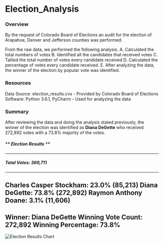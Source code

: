 # Election_Analysis

### **Overview** ### 
By the request of Colorado Board of Elections an audit for the election of Arapahoe, Denver and Jefferson counties was performed. 

From the raw data, we performed the following analysis. 
  A. Calculated the total numbers of votes
  B. Identified all the candidates that received votes
  C. Tallied the total number of votes every candidate received
  D. Calculated the percentage of votes every candidate received. 
  E. After analyzing the data, the winner of the election by popular vote was identified. 
  
  ### **Resources** ### 
Data Source: election_results.cvs - Provided by Colorado Board of Elections
Software: Python 3.6.1, PyCharm - Used for analyzing the data

### **Summary** ### 
After reviewing the data and doing the analysis stated previously, the winner of the election was identified as **Diana DeGette** who received 272,892 votes with a 73.8% majority of the votes.


##### ** Election Results ** ##### 
-------------------------
#####  Total Votes: 369,711 ##### 
-------------------------
Charles Casper Stockham: 23.0% (85,213)
**Diana DeGette: 73.8% (272,892)**
Raymon Anthony Doane: 3.1% (11,606)
-------------------------
Winner: Diana DeGette
Winning Vote Count: 272,892
Winning Percentage: 73.8%
-------------------------

![Election Results Chart](https://user-images.githubusercontent.com/85839235/125213906-67cc4c00-e282-11eb-91b6-6453868d2f37.png)

